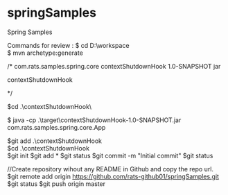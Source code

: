 # springSamples
Spring Samples

Commands for review :
$ cd D:\workspace\
$ mvn archetype:generate

/*
<groupId>com.rats.samples.spring.core</groupId>
  <artifactId>contextShutdownHook</artifactId>
  <version>1.0-SNAPSHOT</version>
  <packaging>jar</packaging>

  <name>contextShutdownHook</name>

 */

$cd .\contextShutdownHook\





$ java -cp .\target\contextShutdownHook-1.0-SNAPSHOT.jar com.rats.samples.spring.core.App


$git add .\contextShutdownHook\
$cd .\contextShutdownHook\
$git init
$git add *
$git status
$git commit -m "Initial commit"
$git status

//Create repository wihout any README in Github and copy the repo url.
$git remote add origin https://github.com/rats-github01/springSamples.git
$git status
$git push origin master
